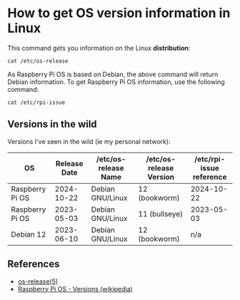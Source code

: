 # How to get OS version information in Linux

This command gets you information on the Linux **distribution**:
```
cat /etc/os-release
```

As Raspberry Pi OS is based on Debian, the above command will return Debian information. To get Raspberry Pi OS information, use the following command:
```
cat /etc/rpi-issue
```

## Versions in the wild

Versions I've seen in the wild (ie my personal network):

| OS | Release Date | /etc/os-release Name | /etc/os-release Version | /etc/rpi-issue reference |
| -- | ----------- |----------- |----------- |----------- |
| Raspberry Pi OS | 2024-10-22 | Debian GNU/Linux | 12 (bookworm) | 2024-10-22 |
| Raspberry Pi OS | 2023-05-03 | Debian GNU/Linux | 11 (bullseye) | 2023-05-03 |
| Debian 12 | 2023-06-10 | Debian GNU/Linux | 12 (bookworm) | n/a |

## References

* [os-release(5)](https://www.linux.org/docs/man5/os-release.html)
* [Raspberry Pi OS - Versions (wikipedia)](https://en.wikipedia.org/wiki/Raspberry_Pi_OS#Versions)
